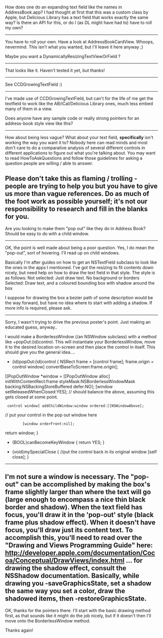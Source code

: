 How does one do an expanding text field like the names in AddressBook.app? I had thought at first that this was a custom class by Apple, but Delicious Library has a text field that works exactly the same way? Is there an API for this, or do I (as DL might have had to) have to roll my own?

----

You have to roll your own. Have a look at AddressBookCardView. Whoops, nevermind. This isn't what you wanted, but I'll leave it here anyway ;)

Maybe you want a DynamicallyResizingTextViewOrField ?

----

That looks like it. Haven't tested it yet, but thanks!

----

See CCDGrowingTextField :)

----

I've made use of CCDGrowingTextField, but can't for the life of me get the textfield to work like the AB/iCal/Delicious Library ones, much less embed many of them in a view. 

Does anyone have any sample code or really strong pointers for an address-book style view like this?

----
How about being less vague? What about your text field, **specifically** isn't working the way you want it to? Nobody here can read minds and most don't care to do a comparative analysis of several different controls in different applications to figure out what you're talking about. You may want to read HowToAskQuestions and follow those guidelines for asking a question people are willing / able to answer.

Please don't take this as flaming / trolling - people are trying to help you but you have to give us more than vague references. Do as much of the foot work as possible yourself; it's not our responsibility to research and fill in the blanks for you.
----
Are you looking to make them "pop out" like they do in Address Book? Should be easy to do with a child window.

----

OK, the point is well made about being a poor question. Yes, I do mean the "pop-out", sort of hovering. I'll read up on child windows.

Basically I'm after guides on how to get an NSTextField subclass to look like the ones in the apps I mentioned. I've got the resizing to fit contents down nicely, but need help on how to draw the text field in that style. The style is as follows:
Not selected: Just draw text. No background or borders
Selected: Draw text, and a coloured bounding box with shadow around the box

I suppose for drawing the box a bezier path of some description would be the way forward, but have no idea where to start with adding a shadow. If more info is required, please ask.

----
Sorry, I wasn't trying to drive the previous poster's point. Just making an educated guess, anyway..

I would make a BorderlessWindow (/an NSWindow subclass) with a method like     +popOut:(id)control. This will instantiate your BorderlessWindow, move it to the desired location on-screen and then place the control in itself. This should give you the general idea....

    
+ (id)popOut:(id)control
{
      NSRect frame = [control frame];
        frame.origin = control window] convertBaseToScreen:frame.origin];

[[PopOutWindow *window = [[PopOutWindow alloc] initWithContentRect:frame styleMask:NSBorderlessWindowMask backing:NSBackingStoreBuffered defer:NO];
     [window setReleasedWhenClosed:YES]; // should balance the above, assuming this gets closed at some point.

     control window] addChildWindow:window ordered:[[NSWindowAbove];

// put your control in the pop out window here

            [window orderFront:nil];

return window;
}

- (BOOL)canBecomeKeyWindow { return YES; }

- (void)mySpecialClose
{
 //put the control back in its original window
   [self close];
}


----
I'm not sure a window is necessary. The "pop-out" can be accomplished by making the box's frame slightly larger than where the text will go (large enough to encompass a nice thin black border and shadow). When the text field has focus, you'll draw it in the 'pop-out' style (black frame plus shadow effect). When it doesn't have focus, you'll draw just its content text. To accomplish this, you'll need to read over the "Drawing and Views Programming Guide" here: http://developer.apple.com/documentation/Cocoa/Conceptual/DrawViews/index.html ... for drawing the shadow effect, consult the NSShadow documentation. Basically, while drawing you -saveGraphicsState, set a shadow the same way you set a color, draw the shadowed items, then -restoreGraphicsState.
----

OK, thanks for the pointers there. I'll start with the basic drawing method first, as that sounds like it might do the job nicely, but if it doesn't then I'll move onto the BorderlessWindow method.

Thanks again!
